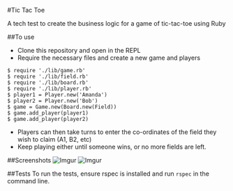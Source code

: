 #Tic Tac Toe

A tech test to create the business logic for a game of tic-tac-toe using Ruby

##To use
* Clone this repository and open in the REPL
* Require the necessary files and create a new game and players
```
$ require './lib/game.rb'
$ require './lib/field.rb'
$ require './lib/board.rb'
$ require './lib/player.rb'
$ player1 = Player.new('Amanda')
$ player2 = Player.new('Bob')
$ game = Game.new(Board.new(Field))
$ game.add_player(player1)
$ game.add_player(player2)
```
* Players can then take turns to enter the co-ordinates of the field they wish to claim (A1, B2, etc)
* Keep playing either until someone wins, or no more fields are left.

##Screenshots
![Imgur](http://i.imgur.com/m0Eltpc.png)
![Imgur](http://i.imgur.com/1D7PPfb.png)

##Tests
To run the tests, ensure rspec is installed and run `rspec` in the command line.
